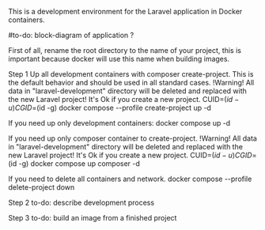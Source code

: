 This is a development environment for the Laravel application in Docker containers.

#to-do: block-diagram of application ?

First of all, rename the root directory to the name of your project, this is important because docker will use this name when building images.

Step 1
Up all development containers with composer create-project.
This is the default behavior and should be used in all standard cases.
!Warning! All data in "laravel-development" directory will be deleted and replaced with the new Laravel project! It's Ok if you create a new project.
CUID=$(id -u) CGID=$(id -g) docker compose --profile create-project up -d

If you need up only development containers:
docker compose up -d

If you need up only composer container to create-project.
!Warning! All data in "laravel-development" directory will be deleted and replaced with the new Laravel project! It's Ok if you create a new project.
CUID=$(id -u) CGID=$(id -g) docker compose up composer -d


If you need to delete all containers and network.
docker compose --profile delete-project down

Step 2
to-do: describe development process

Step 3
to-do: build an image from a finished project